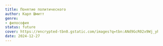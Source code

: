 ```yaml
---
title: Понятие политического
author: Карл Шмитт
genre:
- философия
status: future
cover: https://encrypted-tbn0.gstatic.com/images?q=tbn:ANd9GcR02x9Wj_yhKvy5Q2N8RnH_fsIRzLVFw9M2tw&s
date: 2024-12-27
---
```


